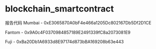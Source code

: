 # blockchain_smartcontract
报告代码
Mumbai - 0xE3065870A0bF4e466a1205Dc802167Db5Df2D1CE

Fantom - 0x9A0c4F0370984857189E2491339fC8a2073081E9

Fuji - 0xBa20Db1A6933d8E97174d873bBA169208b63e443

